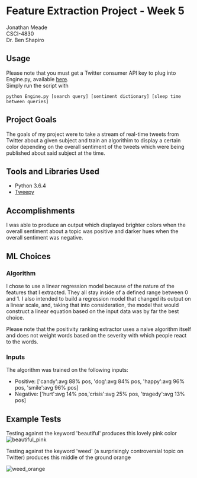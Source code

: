 # Feature Extraction Project - Week 5

Jonathan Meade  
CSCI-4830  
Dr. Ben Shapiro  

## Usage

Please note that you must get a Twitter consumer API key to plug into Engine.py, available [here](https://apps.twitter.com).  
Simply run the script with  
```
python Engine.py [search query] [sentiment dictionary] [sleep time between queries]
```

## Project Goals

The goals of my project were to take a stream of real-time tweets from Twitter about a given subject and train an algorithim to display a certain color depending
on the overall sentiment of the tweets which were being published about said subject at the time.  

## Tools and Libraries Used
* Python 3.6.4
* [Tweepy](https://www.tweepy.org)

## Accomplishments

I was able to produce an output which displayed brighter colors when the overall sentiment about a topic was positive
and darker hues when the overall sentiment was negative.

## ML Choices
### Algorithm
I chose to use a linear regression model because of the nature of the features that I extracted. They all stay inside
of a defined range between 0 and 1. I also intended to build a regression model that changed its output on a linear
scale, and, taking that into consideration, the model that would construct a linear equation based on the
input data was by far the best choice.

Please note that the positivity ranking extractor uses a naive algorithm itself and does not weight words based on the
severity with which people react to the words.

### Inputs
The algorithm was trained on the following inputs:
* Positive: ['candy':avg 88% pos, 'dog':avg 84% pos, 'happy':avg 96% pos, 'smile':avg 96% pos]
* Negative: ['hurt':avg 14% pos,'crisis':avg 25% pos, 'tragedy':avg 13% pos]

## Example Tests
Testing against the keyword 'beautiful' produces this lovely pink color
![beautiful_pink](https://raw.githubusercontent.com/meadej/I-FeatExt-Meade/master/readme_imgs/beautiful.PNG)

Testing against the keyword 'weed' (a surprisingly controversial topic on Twitter) produces this middle of the ground
orange

![weed_orange](https://raw.githubusercontent.com/meadej/I-FeatExt-Meade/master/readme_imgs/weed.PNG)

